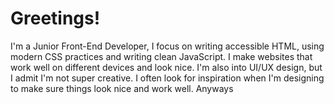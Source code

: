 <h1 align="left">Greetings!</h1>

I'm a Junior Front-End Developer, I focus on writing accessible HTML, using modern CSS practices and writing clean JavaScript. I make websites that work well on different devices and look nice. I'm also into UI/UX design, but I admit I'm not super creative. I often look for inspiration when I'm designing to make sure things look nice and work well. Anyways 




